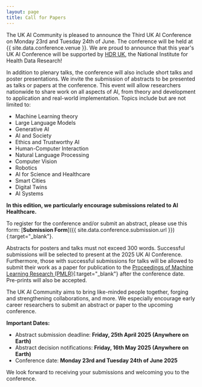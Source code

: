 ```yaml
---
layout: page
title: Call for Papers
---
```


The UK AI Community is pleased to announce the Third UK AI Conference on Monday 23rd and Tuesday 24th of June. The conference will be held
at {{ site.data.conference.venue }}. We are proud to announce that this year's UK AI Conference will be supported by 
[HDR UK](https://www.hdruk.ac.uk/), the National Institute for Health Data Research!

In addition to plenary talks, the conference will also include short talks and poster presentations. We invite the submission of abstracts 
to be presented as talks or papers at the conference. This event will allow researchers nationwide to share work on all aspects of AI, from 
theory and development to application and real-world implementation. Topics include but are not limited to:

- Machine Learning theory
- Large Language Models
- Generative AI
- AI and Society
- Ethics and Trustworthy AI
- Human-Computer Interaction
- Natural Language Processing
- Computer Vision
- Robotics
- AI for Science and Healthcare
- Smart Cities
- Digital Twins
- AI Systems

**In this edition, we particularly encourage submissions related to AI Healthcare.**

To register for the conference and/or submit an abstract, please use this form: [**Submission Form**]({{ site.data.conference.submission.url }}){:target="_blank"}.

Abstracts for posters and talks must not exceed 300 words. Successful submissions will be selected to present at the 2025 UK AI Conference. 
Furthermore, those with successful submissions for talks will be allowed to submit their work as a paper for publication to the 
[Proceedings of Machine Learning Research (PMLR)](https://proceedings.mlr.press/){:target="_blank"} after the conference date. Pre-prints will 
also be accepted.

The UK AI Community aims to bring like-minded people together, forging and strengthening collaborations, and more. We especially encourage 
early career researchers to submit an abstract or paper to the upcoming conference.

**Important Dates:**

- Abstract submission deadline: **Friday, 25th April 2025 (Anywhere on Earth)**
- Abstract decision notifications: **Friday, 16th May 2025 (Anywhere on Earth)**
- Conference date: **Monday 23rd and Tuesday 24th of June 2025**
  
We look forward to receiving your submissions and welcoming you to the conference.
